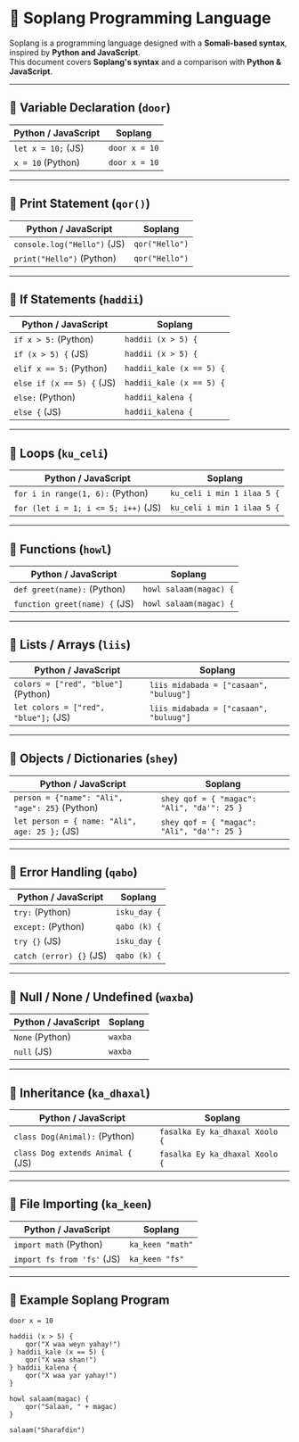 # 📌 Soplang Programming Language  
Soplang is a programming language designed with a **Somali-based syntax**, inspired by **Python and JavaScript**.  
This document covers **Soplang's syntax** and a comparison with **Python & JavaScript**.  

---

## **🚀 Variable Declaration (`door`)**
| **Python / JavaScript** | **Soplang** |
|--------------------------|------------|
| `let x = 10;` (JS) | `door x = 10` |
| `x = 10` (Python) | `door x = 10` |

---

## **📌 Print Statement (`qor()`)**
| **Python / JavaScript** | **Soplang** |
|--------------------------|------------|
| `console.log("Hello")` (JS) | `qor("Hello")` |
| `print("Hello")` (Python) | `qor("Hello")` |

---

## **📌 If Statements (`haddii`)**
| **Python / JavaScript** | **Soplang** |
|--------------------------|------------|
| `if x > 5:` (Python) | `haddii (x > 5) {` |
| `if (x > 5) {` (JS) | `haddii (x > 5) {` |
| `elif x == 5:` (Python) | `haddii_kale (x == 5) {` |
| `else if (x == 5) {` (JS) | `haddii_kale (x == 5) {` |
| `else:` (Python) | `haddii_kalena {` |
| `else {` (JS) | `haddii_kalena {` |

---

## **📌 Loops (`ku_celi`)**
| **Python / JavaScript** | **Soplang** |
|--------------------------|------------|
| `for i in range(1, 6):` (Python) | `ku_celi i min 1 ilaa 5 {` |
| `for (let i = 1; i <= 5; i++)` (JS) | `ku_celi i min 1 ilaa 5 {` |

---

## **📌 Functions (`howl`)**
| **Python / JavaScript** | **Soplang** |
|--------------------------|------------|
| `def greet(name):` (Python) | `howl salaam(magac) {` |
| `function greet(name) {` (JS) | `howl salaam(magac) {` |

---

## **📌 Lists / Arrays (`liis`)**
| **Python / JavaScript** | **Soplang** |
|--------------------------|------------|
| `colors = ["red", "blue"]` (Python) | `liis midabada = ["casaan", "buluug"]` |
| `let colors = ["red", "blue"];` (JS) | `liis midabada = ["casaan", "buluug"]` |

---

## **📌 Objects / Dictionaries (`shey`)**
| **Python / JavaScript** | **Soplang** |
|--------------------------|------------|
| `person = {"name": "Ali", "age": 25}` (Python) | `shey qof = { "magac": "Ali", "da'": 25 }` |
| `let person = { name: "Ali", age: 25 };` (JS) | `shey qof = { "magac": "Ali", "da'": 25 }` |

---

## **📌 Error Handling (`qabo`)**
| **Python / JavaScript** | **Soplang** |
|--------------------------|------------|
| `try:` (Python) | `isku_day {` |
| `except:` (Python) | `qabo (k) {` |
| `try {}` (JS) | `isku_day {` |
| `catch (error) {}` (JS) | `qabo (k) {` |

---

## **📌 Null / None / Undefined (`waxba`)**
| **Python / JavaScript** | **Soplang** |
|--------------------------|------------|
| `None` (Python) | `waxba` |
| `null` (JS) | `waxba` |

---

## **📌 Inheritance (`ka_dhaxal`)**
| **Python / JavaScript** | **Soplang** |
|--------------------------|------------|
| `class Dog(Animal):` (Python) | `fasalka Ey ka_dhaxal Xoolo {` |
| `class Dog extends Animal {` (JS) | `fasalka Ey ka_dhaxal Xoolo {` |

---

## **📌 File Importing (`ka_keen`)**
| **Python / JavaScript** | **Soplang** |
|--------------------------|------------|
| `import math` (Python) | `ka_keen "math"` |
| `import fs from 'fs'` (JS) | `ka_keen "fs"` |

---

## **📌 Example Soplang Program**
```soplang
door x = 10

haddii (x > 5) {
    qor("X waa weyn yahay!")
} haddii_kale (x == 5) {
    qor("X waa shan!")
} haddii_kalena {
    qor("X waa yar yahay!")
}

howl salaam(magac) {
    qor("Salaan, " + magac)
}

salaam("Sharafdin")
